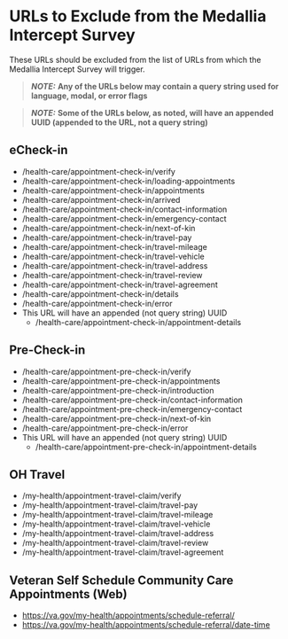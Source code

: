 
# URLs to Exclude from the Medallia Intercept Survey

These URLs should be excluded from the list of URLs from which the Medallia Intercept Survey will trigger.

> **_NOTE:_**  **Any of the URLs below may contain a query string used for language, modal, or error flags**

> **_NOTE:_**  **Some of the URLs below, as noted, will have an appended UUID (appended to the URL, not a query string)**

## eCheck-in
- /health-care/appointment-check-in/verify
- /health-care/appointment-check-in/loading-appointments
- /health-care/appointment-check-in/appointments
- /health-care/appointment-check-in/arrived
- /health-care/appointment-check-in/contact-information
- /health-care/appointment-check-in/emergency-contact
- /health-care/appointment-check-in/next-of-kin
- /health-care/appointment-check-in/travel-pay
- /health-care/appointment-check-in/travel-mileage
- /health-care/appointment-check-in/travel-vehicle
- /health-care/appointment-check-in/travel-address
- /health-care/appointment-check-in/travel-review
- /health-care/appointment-check-in/travel-agreement
- /health-care/appointment-check-in/details
- /health-care/appointment-check-in/error
- This URL will have an appended (not query string) UUID
  - /health-care/appointment-check-in/appointment-details

## Pre-Check-in 
- /health-care/appointment-pre-check-in/verify
- /health-care/appointment-pre-check-in/appointments
- /health-care/appointment-pre-check-in/introduction
- /health-care/appointment-pre-check-in/contact-information
- /health-care/appointment-pre-check-in/emergency-contact
- /health-care/appointment-pre-check-in/next-of-kin
- /health-care/appointment-pre-check-in/error
- This URL will have an appended (not query string) UUID
  - /health-care/appointment-pre-check-in/appointment-details

## OH Travel
- /my-health/appointment-travel-claim/verify
- /my-health/appointment-travel-claim/travel-pay
- /my-health/appointment-travel-claim/travel-mileage
- /my-health/appointment-travel-claim/travel-vehicle
- /my-health/appointment-travel-claim/travel-address
- /my-health/appointment-travel-claim/travel-review
- /my-health/appointment-travel-claim/travel-agreement

## Veteran Self Schedule Community Care Appointments (Web)
- https://va.gov/my-health/appointments/schedule-referral/
- https://va.gov/my-health/appointments/schedule-referral/date-time
